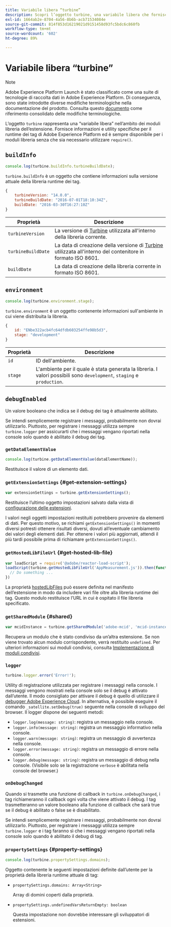 ```yaml
---
title: Variabile libera “turbine”
description: Scopri l’oggetto turbine, una variabile libera che fornisce informazioni e utility specifiche per il runtime dei tag di Adobe Experience Platform.
exl-id: 1664ab2e-8704-4a56-8b6b-acb71534084e
source-git-commit: 814f853d16219021d9151458d93fc5bdc6c860fb
workflow-type: tm+mt
source-wordcount: '602'
ht-degree: 89%

---
```


# Variabile libera “turbine”

>[!NOTE]
>
>Adobe Experience Platform Launch è stato classificato come una suite di tecnologie di raccolta dati in Adobe Experience Platform. Di conseguenza, sono state introdotte diverse modifiche terminologiche nella documentazione del prodotto. Consulta questo [documento](../term-updates.md) come riferimento consolidato delle modifiche terminologiche.

L’oggetto `turbine` rappresenta una “variabile libera” nell’ambito dei moduli libreria dell’estensione. Fornisce informazioni e utility specifiche per il runtime dei tag di Adobe Experience Platform ed è sempre disponibile per i moduli libreria senza che sia necessario utilizzare `require()`.

## `buildInfo`

```js
console.log(turbine.buildInfo.turbineBuildDate);
```

`turbine.buildInfo` è un oggetto che contiene informazioni sulla versione attuale della libreria runtime dei tag.

```js
{
    turbineVersion: "14.0.0",
    turbineBuildDate: "2016-07-01T18:10:34Z",
    buildDate: "2016-03-30T16:27:10Z"
}
```

| Proprietà | Descrizione |
| --- | --- |
| `turbineVersion` | La versione di [Turbine](https://www.npmjs.com/package/@adobe/reactor-turbine) utilizzata all&#39;interno della libreria corrente. |
| `turbineBuildDate` | La data di creazione della versione di [Turbine](https://www.npmjs.com/package/@adobe/reactor-turbine) utilizzata all&#39;interno del contenitore in formato ISO 8601. |
| `buildDate` | La data di creazione della libreria corrente in formato ISO 8601. |


## `environment`

```js
console.log(turbine.environment.stage);
```

`turbine.environment` è un oggetto contenente informazioni sull&#39;ambiente in cui viene distribuita la libreria.

```js
{
    id: "ENbe322acb4fc64dfdb603254ffe98b5d3",
    stage: "development"
}
```

| Proprietà | Descrizione |
| --- | --- |
| `id` | ID dell&#39;ambiente. |
| `stage` | L&#39;ambiente per il quale è stata generata la libreria. I valori possibili sono `development`, `staging` e `production`. |


## `debugEnabled`

Un valore booleano che indica se il debug dei tag è attualmente abilitato.

Se intendi semplicemente registrare i messaggi, probabilmente non dovrai utilizzarlo. Piuttosto, per registrare i messaggi utilizza sempre `turbine.logger` per assicurarti che i messaggi vengano riportati nella console solo quando è abilitato il debug dei tag.

### `getDataElementValue`

```js
console.log(turbine.getDataElementValue(dataElementName));
```

Restituisce il valore di un elemento dati.

### `getExtensionSettings` {#get-extension-settings}

```js
var extensionSettings = turbine.getExtensionSettings();
```

Restituisce l’ultimo oggetto impostazioni salvato dalla vista di [configurazione delle estensioni](./configuration.md).

I valori negli oggetti impostazioni restituiti potrebbero provenire da elementi di dati. Per questo motivo, se richiami `getExtensionSettings()` in momenti diversi potresti ottenere risultati diversi, dovuti all’eventuale cambiamento dei valori degli elementi dati. Per ottenere i valori più aggiornati, attendi il più tardi possibile prima di richiamare `getExtensionSettings()`.

### `getHostedLibFileUrl` {#get-hosted-lib-file}

```js
var loadScript = require('@adobe/reactor-load-script');
loadScript(turbine.getHostedLibFileUrl('AppMeasurement.js')).then(function() {
  // Do something ...
})
```

La proprietà [hostedLibFiles](./manifest.md) può essere definita nel manifesto dell’estensione in modo da includere vari file oltre alla libreria runtime dei tag. Questo modulo restituisce l’URL in cui è ospitato il file libreria specificato.

### `getSharedModule` {#shared}

```js
var mcidInstance = turbine.getSharedModule('adobe-mcid', 'mcid-instance');
```

Recupera un modulo che è stato condiviso da un’altra estensione. Se non viene trovato alcun modulo corrispondente, verrà restituito `undefined`. Per ulteriori informazioni sui moduli condivisi, consulta [Implementazione di moduli condivisi](./web/shared.md).

### `logger`

```js
turbine.logger.error('Error!');
```

Utility di registrazione utilizzata per registrare i messaggi nella console. I messaggi vengono mostrati nella console solo se il debug è attivato dall’utente. Il modo consigliato per attivare il debug è quello di utilizzare il [debugger Adobe Experience Cloud](https://chrome.google.com/webstore/detail/adobe-experience-cloud-de/ocdmogmohccmeicdhlhhgepeaijenapj?src=propaganda). In alternativa, è possibile eseguire il comando `_satellite.setDebug(true)` seguente nella console di sviluppo del browser. Il logger dispone dei seguenti metodi:

* `logger.log(message: string)`: registra un messaggio nella console.
* `logger.info(message: string)`: registra un messaggio informativo nella console.
* `logger.warn(message: string)`: registra un messaggio di avvertenza nella console.
* `logger.error(message: string)`: registra un messaggio di errore nella console.
* `logger.debug(message: string)`: registra un messaggio di debug nella console. (Visibile solo se la registrazione `verbose` è abilitata nella console del browser.)

### `onDebugChanged`

Quando si trasmette una funzione di callback in `turbine.onDebugChanged`, i tag richiameranno il callback ogni volta che viene attivato il debug. I tag trasmetteranno un valore booleano alla funzione di callback che sarà true se il debug è abilitato o false se è disabilitato.

Se intendi semplicemente registrare i messaggi, probabilmente non dovrai utilizzarlo. Piuttosto, per registrare i messaggi utilizza sempre `turbine.logger` e i tag faranno sì che i messaggi vengano riportati nella console solo quando è abilitato il debug di tag.

### `propertySettings` {#property-settings}

```js
console.log(turbine.propertySettings.domains);
```

Oggetto contenente le seguenti impostazioni definite dall’utente per la proprietà della libreria runtime attuale di tag:

* `propertySettings.domains: Array<String>`

   Array di domini coperti dalla proprietà.

* `propertySettings.undefinedVarsReturnEmpty: boolean`

   Questa impostazione non dovrebbe interessare gli sviluppatori di estensioni.
